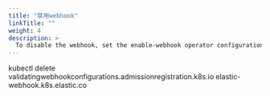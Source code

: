 ```yaml
---
title: "禁用webhook"
linkTitle: ""
weight: 4
description: >
  To disable the webhook, set the enable-webhook operator configuration flag to false and remove the ValidatingWebhookConfiguration named elastic-webhook.k8s.elastic.co:
---
```


kubectl delete validatingwebhookconfigurations.admissionregistration.k8s.io elastic-webhook.k8s.elastic.co
